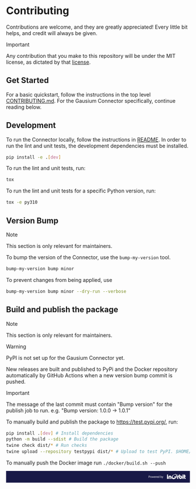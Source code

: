 <!--
SPDX-FileCopyrightText: 2025 InOrbit, Inc.

SPDX-License-Identifier: MIT
-->

# Contributing

Contributions are welcome, and they are greatly appreciated! Every little bit
helps, and credit will always be given.

> [!IMPORTANT]
> Any contribution that you make to this repository will be under the MIT license, as dictated by that [license](https://opensource.org/licenses/MIT).

## Get Started

For a basic quickstart, follow the instructions in the top level [CONTRIBUTING.md](../CONTRIBUTING.md). For the Gausium Connector specifically, continue reading below.

## Development

To run the Connector locally, follow the instructions in [README](README.md). In order to run the lint and unit tests, the development dependencies must be installed.

```bash
pip install -e .[dev]
```

To run the lint and unit tests, run:

```bash
tox
```

To run the lint and unit tests for a specific Python version, run:

```bash
tox -e py310
```

## Version Bump

> [!NOTE]
> This section is only relevant for maintainers.

To bump the version of the Connector, use the `bump-my-version` tool.

```bash
bump-my-version bump minor
```

To prevent changes from being applied, use

```bash
bump-my-version bump minor --dry-run --verbose
```

## Build and publish the package

> [!NOTE]
> This section is only relevant for maintainers.

> [!WARNING]
> PyPI is not set up for the Gausium Connector yet.

New releases are built and published to PyPi and the Docker repository automatically by GitHub Actions when a new version bump commit is pushed.

> [!IMPORTANT]
> The message of the last commit must contain "Bump version" for the publish job to run. e.g. "Bump version: 1.0.0 -> 1.0.1"

To manually build and publish the package to https://test.pypi.org/, run:

```bash
pip install .[dev] # Install dependencies
python -m build --sdist # Build the package
twine check dist/* # Run checks
twine upload --repository testpypi dist/* # Upload to test PyPI. $HOME/.pypirc should exist and contain the api tokens. See https://pypi.org/help/#apitoken
```

To manually push the Docker image run `./docker/build.sh --push`

![Powered by InOrbit](../assets/inorbit_github_footer.png)
